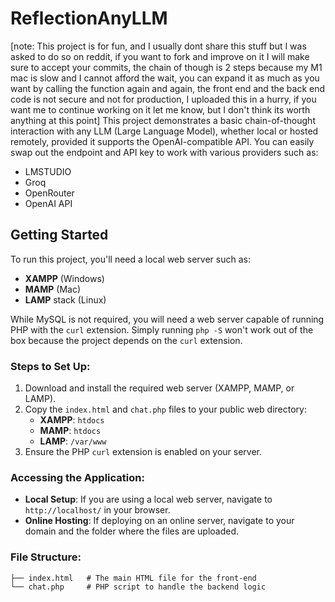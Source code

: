 # ReflectionAnyLLM
[note: This project is for fun, and I usually dont share this stuff but I was asked to do so on reddit, if you want to fork and improve on it I will make sure to accept your commits, the chain of though is 2 steps because my M1 mac is slow and I cannot afford the wait, you can expand it as much as you want by calling the function again and again, the front end and the back end code is not secure and not for production, I uploaded this in a hurry, if you want me to continue working on it let me know, but I don't think its worth anything at this point]
This project demonstrates a basic chain-of-thought interaction with any LLM (Large Language Model), whether local or hosted remotely, provided it supports the OpenAI-compatible API. You can easily swap out the endpoint and API key to work with various providers such as:

- LMSTUDIO
- Groq
- OpenRouter
- OpenAI API

## Getting Started

To run this project, you'll need a local web server such as:

- **XAMPP** (Windows)
- **MAMP** (Mac)
- **LAMP** stack (Linux)

While MySQL is not required, you will need a web server capable of running PHP with the `curl` extension. Simply running `php -S` won't work out of the box because the project depends on the `curl` extension.

### Steps to Set Up:

1. Download and install the required web server (XAMPP, MAMP, or LAMP).
2. Copy the `index.html` and `chat.php` files to your public web directory:
   - **XAMPP**: `htdocs`
   - **MAMP**: `htdocs`
   - **LAMP**: `/var/www`
3. Ensure the PHP `curl` extension is enabled on your server.

### Accessing the Application:

- **Local Setup**: If you are using a local web server, navigate to `http://localhost/` in your browser.
- **Online Hosting**: If deploying on an online server, navigate to your domain and the folder where the files are uploaded.

### File Structure:

```plaintext
├── index.html   # The main HTML file for the front-end
└── chat.php     # PHP script to handle the backend logic
